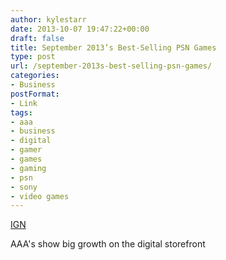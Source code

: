 ```yaml
---
author: kylestarr
date: 2013-10-07 19:47:22+00:00
draft: false
title: September 2013’s Best-Selling PSN Games
type: post
url: /september-2013s-best-selling-psn-games/
categories:
- Business
postFormat:
- Link
tags:
- aaa
- business
- digital
- gamer
- games
- gaming
- psn
- sony
- video games
---
```


[IGN](http://www.ign.com/articles/2013/10/07/september-2013s-best-selling-psn-games)

AAA's show big growth on the digital storefront
